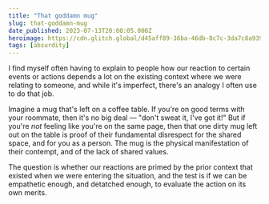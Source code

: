 ```yaml
---
title: "That goddamn mug"
slug: that-goddamn-mug
date_published: 2023-07-13T20:00:05.000Z
heroimage: https://cdn.glitch.global/d45aff89-36ba-46db-8c7c-3da7c8a93931/white-mug.jpg?v=1699633792846
tags: [absurdity]
---
```


I find myself often having to explain to people how our reaction to certain events or actions depends a lot on the existing context where we were relating to someone, and while it's imperfect, there's an analogy I often use to do that job.

Imagine a mug that's left on a coffee table. If you're on good terms with your roommate, then it's no big deal — "don't sweat it, I've got it!" But if you're _not_ feeling like you're on the same page, then that one dirty mug left out on the table is proof of their fundamental disrespect for the shared space, and for you as a person. The mug is the physical manifestation of their contempt, and of the lack of shared values.

The question is whether our reactions are primed by the prior context that existed when we were entering the situation, and the test is if we can be empathetic enough, and detatched enough, to evaluate the action on its own merits.